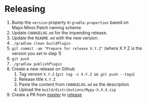 # Releasing

1. Bump the `version` property in `gradle.properties` based on Major.Minor.Patch naming scheme
2. Update `CHANGELOG.md` for the impending release.
3. Update the `README.md` with the new version.
4. `./gradlew clean buildPlugin` 
5. `git commit -am "Prepare for release X.Y.Z"` (where X.Y.Z is the version you set in step 1)
6. `git push`
7. `./gradlew publishPlugin`
8. Create a new release on Github
    1. Tag version `X.Y.Z` (`git tag -s X.Y.Z && git push --tags`)
    2. Release title `X.Y.Z`
    3. Paste the content from `CHANGELOG.md` as the description
    4. Upload the `build/distributions/Mypy-X.X.X.zip`
9. Create a PR from [master](../../tree/master) to [release](../../tree/release)
